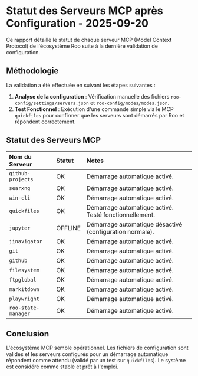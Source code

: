 # Statut des Serveurs MCP après Configuration - 2025-09-20

Ce rapport détaille le statut de chaque serveur MCP (Model Context Protocol) de l'écosystème Roo suite à la dernière validation de configuration.

## Méthodologie

La validation a été effectuée en suivant les étapes suivantes :
1.  **Analyse de la configuration** : Vérification manuelle des fichiers `roo-config/settings/servers.json` et `roo-config/modes/modes.json`.
2.  **Test Fonctionnel** : Exécution d'une commande simple via le MCP `quickfiles` pour confirmer que les serveurs sont démarrés par Roo et répondent correctement.

## Statut des Serveurs MCP

| Nom du Serveur | Statut | Notes |
| :--- | :--- | :--- |
| `github-projects` | OK | Démarrage automatique activé. |
| `searxng` | OK | Démarrage automatique activé. |
| `win-cli` | OK | Démarrage automatique activé. |
| `quickfiles` | OK | Démarrage automatique activé. Testé fonctionnellement. |
| `jupyter` | OFFLINE | Démarrage automatique désactivé (configuration normale). |
| `jinavigator` | OK | Démarrage automatique activé. |
| `git` | OK | Démarrage automatique activé. |
| `github` | OK | Démarrage automatique activé. |
| `filesystem` | OK | Démarrage automatique activé. |
| `ftpglobal` | OK | Démarrage automatique activé. |
| `markitdown` | OK | Démarrage automatique activé. |
| `playwright` | OK | Démarrage automatique activé. |
| `roo-state-manager` | OK | Démarrage automatique activé. |

## Conclusion

L'écosystème MCP semble opérationnel. Les fichiers de configuration sont valides et les serveurs configurés pour un démarrage automatique répondent comme attendu (validé par un test sur `quickfiles`). Le système est considéré comme stable et prêt à l'emploi.